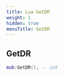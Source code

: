 ```yaml
---
title: Lua GetDR
weight: 1
hidden: true
menuTitle: GetDR
---
```

## GetDR
```lua
mob:GetDR(); -- int
```